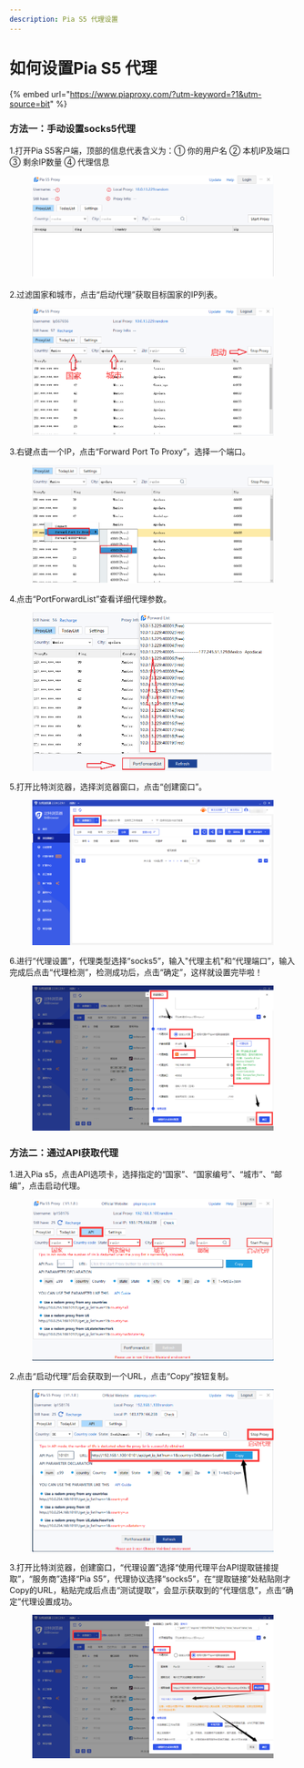```yaml
---
description: Pia S5 代理设置
---
```


# 如何设置Pia S5 代理



{% embed url="https://www.piaproxy.com/?utm-keyword=?1&utm-source=bit" %}

### 方法一：手动设置socks5代理

1.打开Pia S5客户端，顶部的信息代表含义为：① 你的用户名 ② 本机IP及端口 ③ 剩余IP数量 ④ 代理信息

<figure><img src="../../.gitbook/assets/1 (19).png" alt=""><figcaption></figcaption></figure>

2.过滤国家和城市，点击“启动代理”获取目标国家的IP列表。

<figure><img src="../../.gitbook/assets/2 (10).png" alt=""><figcaption></figcaption></figure>

3.右键点击一个IP，点击“Forward Port To Proxy”，选择一个端口。

<figure><img src="../../.gitbook/assets/3 (18).png" alt=""><figcaption></figcaption></figure>

4.点击“PortForwardList”查看详细代理参数。

<figure><img src="../../.gitbook/assets/4 (2).png" alt=""><figcaption></figcaption></figure>

5.打开比特浏览器，选择浏览器窗口，点击“创建窗口”。

<figure><img src="../../.gitbook/assets/5 (1) (1).png" alt=""><figcaption></figcaption></figure>

6.进行“代理设置”，代理类型选择“socks5”，输入"代理主机"和“代理端口”，输入完成后点击“代理检测”，检测成功后，点击“确定”，这样就设置完毕啦！

<figure><img src="../../.gitbook/assets/6 (1) (1) (1).png" alt=""><figcaption></figcaption></figure>

### 方法二：通过API获取代理

1.进入Pia s5，点击API选项卡，选择指定的“国家”、“国家编号”、“城市”、“邮编”，点击启动代理。

<figure><img src="../../.gitbook/assets/1 (21).png" alt=""><figcaption></figcaption></figure>

2.点击“启动代理”后会获取到一个URL，点击“Copy”按钮复制。

<figure><img src="../../.gitbook/assets/企业微信截图_16620011745681.png" alt=""><figcaption></figcaption></figure>

3.打开比特浏览器，创建窗口，“代理设置”选择“使用代理平台API提取链接提取”，“服务商”选择“Pia S5”，代理协议选择“socks5”，在“提取链接”处粘贴刚才Copy的URL，粘贴完成后点击“测试提取”，会显示获取到的“代理信息”，点击“确定”代理设置成功。

<figure><img src="../../.gitbook/assets/企业微信截图_16620017078340 (1).png" alt=""><figcaption></figcaption></figure>

